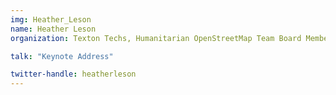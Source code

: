 ```yaml
---
img: Heather_Leson
name: Heather Leson
organization: Texton Techs, Humanitarian OpenStreetMap Team Board Member

talk: "Keynote Address"

twitter-handle: heatherleson
---
```

